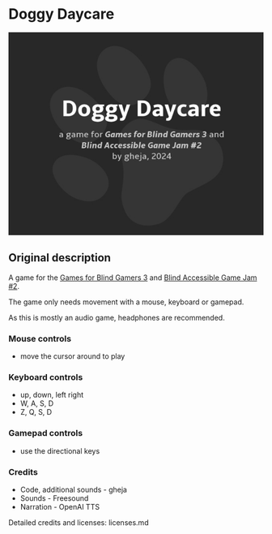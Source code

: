 # Doggy Daycare

![Itch.io cover image of Doggy Daycare](itch_io_cover_630x500.jpg)

## Original description

A game for the [Games for Blind Gamers 3](https://itch.io/jam/games-for-blind-gamers-3) and [Blind Accessible Game Jam #2](https://itch.io/jam/blind-accessible-game-jam-2).

The game only needs movement with a mouse, keyboard or gamepad.

As this is mostly an audio game, headphones are recommended.

### Mouse controls
  - move the cursor around to play

### Keyboard controls
  - up, down, left right
  - W, A, S, D
  - Z, Q, S, D

### Gamepad controls
  - use the directional keys

### Credits

  - Code, additional sounds - gheja
  - Sounds - Freesound
  - Narration - OpenAI TTS

Detailed credits and licenses: licenses.md
